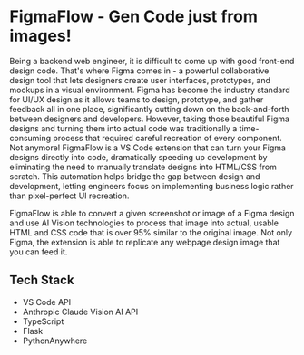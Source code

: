 # FigmaFlow - Gen Code **just** from images!

Being a backend web engineer, it is difficult to come up with good front-end design code. That's where Figma comes in - a powerful collaborative design tool that lets designers create user interfaces, prototypes, and mockups in a visual environment. Figma has become the industry standard for UI/UX design as it allows teams to design, prototype, and gather feedback all in one place, significantly cutting down on the back-and-forth between designers and developers. However, taking those beautiful Figma designs and turning them into actual code was traditionally a time-consuming process that required careful recreation of every component. Not anymore! FigmaFlow is a VS Code extension that can turn your Figma designs directly into code, dramatically speeding up development by eliminating the need to manually translate designs into HTML/CSS from scratch. This automation helps bridge the gap between design and development, letting engineers focus on implementing business logic rather than pixel-perfect UI recreation.

FigmaFlow is able to convert a given screenshot or image of a Figma design and use AI Vision technologies to process that image into actual, usable HTML and CSS code that is over 95% similar to the original image. Not only Figma, the extension is able to replicate any webpage design image that you can feed it.

## Tech Stack

- VS Code API
- Anthropic Claude Vision AI API
- TypeScript
- Flask
- PythonAnywhere

